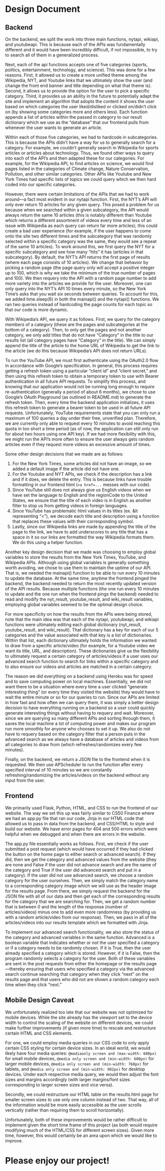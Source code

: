 # Design Document
## Backend
On the backend, we split the work into three main functions, nytapi, wikiapi, and youtubeapi. This is because each of the APIs was fundamentally different and it would have been incredibly difficult, if not impossible, to try to search all of them in a generalized process. 

Next, each of the api functions accepts one of five categories (sports, politics, entertainment, technology, and science). This was done for a few reasons. First, it allowed us to create a more unified theme among the Wikipedia, NYT, and Youtube links that we ultimately show the user (and change the front end banner and title depending on what that theme is). Second, it allows us to provide the option for the user to pick a specific category. Third, it provides us an ability in the future to potentially adapt the site and implement an algorithm that adopts the content it shows the user based on which categories the user liked/disliked or clicked on/didn’t click on (by showing some categories more and others less). Each function appends a list of articles within the passed in category to our result dictionary which we use as the “database” that our frontend pulls from whenever the user wants to generate an article.

Within each of those five categories, we had to hardcode in subcategories. This is because the APIs didn’t have a way for us to generally search for a category. For example, we couldn’t generally search in Wikipedia for sports articles or articles about technology. Thus, we found other ways to query into each of the API’s and then adapted these for our categories. For example, for the Wikipedia API, to find articles on science, we would find pages listed in the categories of Climate change, Nature Conservation, Pollution, and other similar categories. Other APIs like Youtube and New York Times had specific lists of topics we could query which we then hard coded into our specific categories.

However, there were certain limitations of the APIs that we had to work around—a fact most evident in our nytapi function. First, the NYT’s API will only ever return 10 articles for any given query. This posed a problem for us because when we searched within a given subcategory, the API would always return the same 10 articles (this is notably different than Youtube which returns a different assortment of videos every time and less of an issue with Wikipedia as each query can return far more articles); this could create a bad user experience (for example, if the user happens to come onto the site two different times and the subcategory that was randomly selected within a specific category was the same, they would see a repeat of the same 10 articles). To work around this, we first query the NYT for a specific subcategory and see how many “hits” it has (articles in that subcategory). By default, the NYT’s API returns the first page of results (where each page consists of 10 articles). We change that behavior by picking a random page (the page query only will accept a positive integer up to 100, which is why we take the minimum of the true number of pages and 100). We then requery into the API with a random page number to add more variety into the articles we provide for the user. Moreover, one can only query into the NYT’s API 10 times every minute, so the New York Time’s asks that you wait six seconds between queries. To account for this, we added time.sleep(6) in both the mainapi() and the nytapi() functions. We ran two queries instead of hardcoding the page counts for each topic so that our code is more dynamic.

With Wikipedia’s API, we query it as follows. First, we query for the category members of a category (these are the pages and subcategories at the bottom of a category). Then, to only get the pages and not another category, we only add titles that do not have “Category” in the title to our results list (all category pages have “Category” in the title). We can simply append the title of the article to the home URL of Wikipedia to get the link to the article (we do this because Wikipedia’s API does not return URLs). 

To run the YouTube API, we must first authenticate using the OAuth2.0 flow in accordance with Google’s specification. In general, this process requires getting a refresh token using a particular “client id” and “client secret,” and then using this refresh token to obtain a temporary token to use with Bearer authentication in all future API requests. To simplify this process, and knowing that our application would not be running long enough to require re-authentication (generally a period of about 6 months), we chose to use Google’s OAuth Playground (as outlined in README.md) to generate the refresh token. Then, every time the backend application initializes, it uses this refresh token to generate a bearer token to be used in all future API requests. Unfortunately, YouTube requirements state that you can only run a maximum of 100 queries a day under their free, unverified plan. Therefore, we are currently only able to request every 10 minutes to avoid reaching this quota in too short a time period (as of now, the application can still only run for about two hours using one API key). If we had more flexibility with this, we might run the API’s more often to ensure the user always gets random articles even if they request more videos an excessive amount of times.  
	
Some other design decisions that we made are as follows:
1. For the New York Times, some articles did not have an image, so we added a default image if the article did not have one. 
2. For the Youtube and NYT APIs, we check if the description has a link and if it does, we delete the entry. This is because links have trouble formatting in our frontend html (`<a href=...` messes with our code). 
3. Since YouTube still does not always give us English videos when we have set the language to English and the regionCode to the United States, we ensure that the title of each video is in English as another filter to stop us from getting videos in foreign languages. 
4. Since YouTube has problematic html values in its titles (ex. &lt representing “<”), we decode each title and description using a function that replaces these values with their corresponding symbol.
5. Lastly, since our Wikipedia links are made by appending the title of the page to the link, we have to add underscores to any title that has a space in it so our links are formatted the way Wikipedia formats them. We do this using a helper function.
	
Another key design decision that we made was choosing to employ global variables to store the results from the New York Times, YouTube, and Wikipedia APIs. Although using global variables is generally something worth avoiding, we chose to use them to maintain the uptime of our API. That is, we needed the mainapi() function to be able to run every 10 minutes to update the database. At the same time, anytime the frontend pinged the backend, the backend needed to return the most recently updated version of the API results. Because multiple functions (the one run every 10 minutes to update and the one run when the frontend pings the backend) needed to read and modify the nyt_result, youtube_result, and wiki_result variables, employing global variables seemed to be the optimal design choice. 

For more specificity on how the results from the APIs were being stored, note that the main idea was that each of the nytapi, youtubeapi, and wikiapi functions were ultimately editing each global dictionary (nyt_result, youtube_result, and wiki_result). That dictionary has a key for each of our 5 categories and the value associated with that key is a list of dictionaries. Within that list, each dictionary ultimately holds the information we wanted to draw from a specific article/video (for example, for a Youtube video we want its title, URL, and description). These dictionaries give us the flexibility to ultimately request a certain category of articles/videos if a user uses our advanced search function to search for links within a specific category and to also ensure our videos and articles are matched in a certain category.

The reason we did everything on a backend using Heroku was for speed and to save computing power on local machines. Essentially, we did not want there to be a situation where every time a user clicked “generate interesting thing” (or every time they visited the website) they would have to wait the entire minute or so for our queries to run. Since our APIs are limited in how fast and how often we can query them, it was simply a better design decision to have everything running on a backend so a user could quickly generate interesting things without having to requery and wait. Moreover, since we are querying so many different APIs and sorting through them, it saves the local machine a lot of computing power and makes our program run more smoothly for anyone who chooses to set it up. We also do not have to requery based on the category filter that a person puts in the advanced search as we always have a database of articles and videos from all categories to draw from (which refreshes/randomizes every few minutes). 

Finally, on the backend, we return a JSON file to the frontend when it is requested. We then use APScheduler to run the function after every specified interval of 10 minutes so we are constantly refreshing/randomizing the articles/videos on the backend without any input from the user.

## Frontend

We primarily used Flask, Python, HTML, and CSS to run the frontend of our website. The way we set this up was fairly similar to CS50 Finance where we had an app.py file that ran our code, Jinja in our HTML code that allowed us to pass in data from the backend, and CSS/HTML to style and build our website. We have error pages for 404 and 500 errors which were helpful when we debugged and when there are errors in the website. 

The app.py file essentially works as follows. First, we check if the user submitted a post request (which would have occurred if they had clicked the button on the home page to either search or advanced search). If they did, then we get the category and advanced values from the website (they are none and False if the user did not advance search and are the name of the category and True if the user did advanced search and put in a category). If the user did not use advanced search, we choose a random category for the user ourselves. Then, we simply match the category name to a corresponding category image which we will use as the header image for the results page. From there, we simply request the backend for the JSON file with all of our data and then get each of the corresponding results for the category that we are searching for. Then, we get a random number that is between 0 and the length of the response (number of articles/videos) minus one to add even more randomness (by providing us with a random article/video from our response). Then, we pass in all of the articles/videos into our results template which we formatted with Jinja.

To implement our advanced search functionality, we also store the status of the category and advanced variables in the same function. Advanced is a boolean variable that indicates whether or not the user specified a category or if a category needs to be randomly chosen. If it is True, then the user already specified a category which is stored. However, if it is False, then the program randomly selects a category for the user. Both of these variables are sent in the post requests from either the homepage or the results page—thereby ensuring that users who specified a category via the advanced search continue searching that category when they click “next” on the results page and that users who did not are shown a random category each time when they click “next.”

## Mobile Design Caveat

We unfortunately realized too late that our website was not optimized for mobile devices. While the site already has the viewport set to the device width to control  the scaling of the website on different devices, we could make further improvements (if given more time) to rescale and restructure certain HTML and CSS elements. 

For one, we could employ media queries in our CSS code to only apply certain CSS styling for certain device sizes. In an ideal world, we would likely have four media queries: `@mediaonly screen and (max-width: 600px)` for small mobile devices, `@media only screen and (min-width: 600px)` for larger mobile devices, `@media only screen and (min-width: 768px)` for tablets, and `@media only screen and (min-width: 992px)` for desktop devices. Under each respective media query, we would then adjust the font sizes and margins accordingly (with larger margins/font sizes corresponding to larger screen sizes and vice versa). 

Secondly, we could restructure our HTML table on the results.html page for smaller screen sizes to use only one column instead of two. That way, all of the information would be more easily accessible as the user scrolls vertically (rather than requiring them to scroll horizontally). 

Unfortunately, both of these improvements would be rather difficult to implement given the short time frame of this project (as both would require modifying much of the HTML/CSS for different screen sizes). Given more time, however, this would certainly be an area upon which we would like to improve.
	
# Please enjoy our project! 
